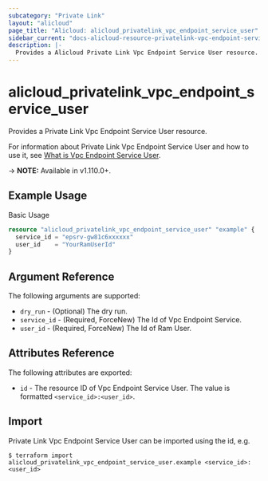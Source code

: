 ```yaml
---
subcategory: "Private Link"
layout: "alicloud"
page_title: "Alicloud: alicloud_privatelink_vpc_endpoint_service_user"
sidebar_current: "docs-alicloud-resource-privatelink-vpc-endpoint-service-user"
description: |-
  Provides a Alicloud Private Link Vpc Endpoint Service User resource.
---
```


# alicloud\_privatelink\_vpc\_endpoint\_service\_user

Provides a Private Link Vpc Endpoint Service User resource.

For information about Private Link Vpc Endpoint Service User and how to use it, see [What is Vpc Endpoint Service User](https://help.aliyun.com/document_detail/183545.html).

-> **NOTE:** Available in v1.110.0+.

## Example Usage

Basic Usage

```terraform
resource "alicloud_privatelink_vpc_endpoint_service_user" "example" {
  service_id = "epsrv-gw81c6xxxxxx"
  user_id    = "YourRamUserId"
}

```

## Argument Reference

The following arguments are supported:

* `dry_run` - (Optional) The dry run.
* `service_id` - (Required, ForceNew) The Id of Vpc Endpoint Service.
* `user_id` - (Required, ForceNew) The Id of Ram User.

## Attributes Reference

The following attributes are exported:

* `id` - The resource ID of Vpc Endpoint Service User. The value is formatted `<service_id>:<user_id>`.

## Import

Private Link Vpc Endpoint Service User can be imported using the id, e.g.

```
$ terraform import alicloud_privatelink_vpc_endpoint_service_user.example <service_id>:<user_id>
```
